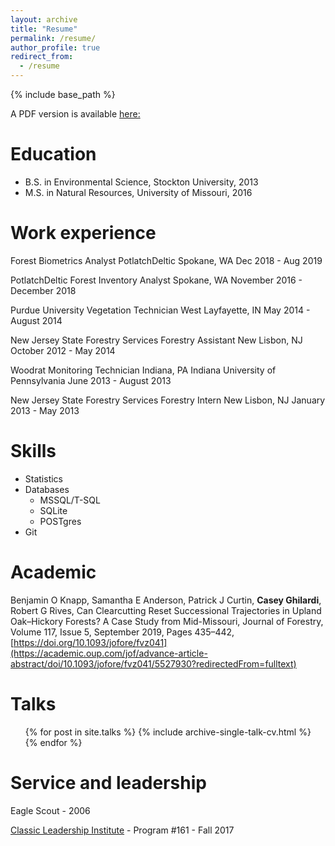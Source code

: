 ```yaml
---
layout: archive
title: "Resume"
permalink: /resume/
author_profile: true
redirect_from:
  - /resume
---
```


{% include base_path %}

A PDF version is available [here:](/files/Ghilardi_Resume_11_2019.pdf)

Education
======
* B.S. in Environmental Science, Stockton University, 2013
* M.S. in Natural Resources, University of Missouri, 2016

Work experience
======
Forest Biometrics Analyst 
PotlatchDeltic Spokane, WA
Dec 2018 - Aug 2019

PotlatchDeltic
Forest Inventory Analyst Spokane, WA
November 2016 - December 2018

Purdue University
Vegetation Technician West Layfayette, IN
May 2014 - August 2014

New Jersey State Forestry Services
Forestry Assistant New Lisbon, NJ
October 2012 - May 2014

Woodrat Monitoring Technician
Indiana, PA
Indiana University of Pennsylvania
June 2013 - August 2013


New Jersey State Forestry Services
Forestry Intern
New Lisbon, NJ
January 2013 - May 2013

  
Skills
======
* Statistics
* Databases
  * MSSQL/T-SQL
  * SQLite
  * POSTgres
* Git

Academic
======

Benjamin O Knapp, Samantha E Anderson, Patrick J Curtin, **Casey Ghilardi**, Robert G Rives, Can Clearcutting Reset Successional Trajectories in Upland Oak–Hickory Forests? A Case Study from Mid-Missouri, Journal of Forestry, Volume 117, Issue 5, September 2019, Pages 435–442, [https://doi.org/10.1093/jofore/fvz041](https://academic.oup.com/jof/advance-article-abstract/doi/10.1093/jofore/fvz041/5527930?redirectedFrom=fulltext)

Talks
======
  <ul>{% for post in site.talks %}
    {% include archive-single-talk-cv.html %}
  {% endfor %}</ul>
  
  
Service and leadership
======
Eagle Scout - 2006

[Classic Leadership Institute](https://www.classicleadershipinstitute.com/) - Program #161 - Fall 2017 
